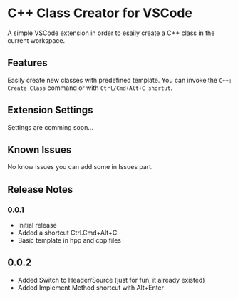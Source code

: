 # C++ Class Creator for VSCode

A simple VSCode extension in order to esaily create a C++ class in the current workspace.

## Features

Easily create new classes with predefined template.
You can invoke the `C++: Create Class` command or with `Ctrl/Cmd+Alt+C shortut`.

## Extension Settings

Settings are comming soon...

## Known Issues

No know issues you can add some in Issues part.

## Release Notes

### 0.0.1

- Initial release
- Added a shortcut Ctrl.Cmd+Alt+C
- Basic template in hpp and cpp files

## 0.0.2

- Added Switch to Header/Source (just for fun, it already existed)
- Added Implement Method shortcut with Alt+Enter
